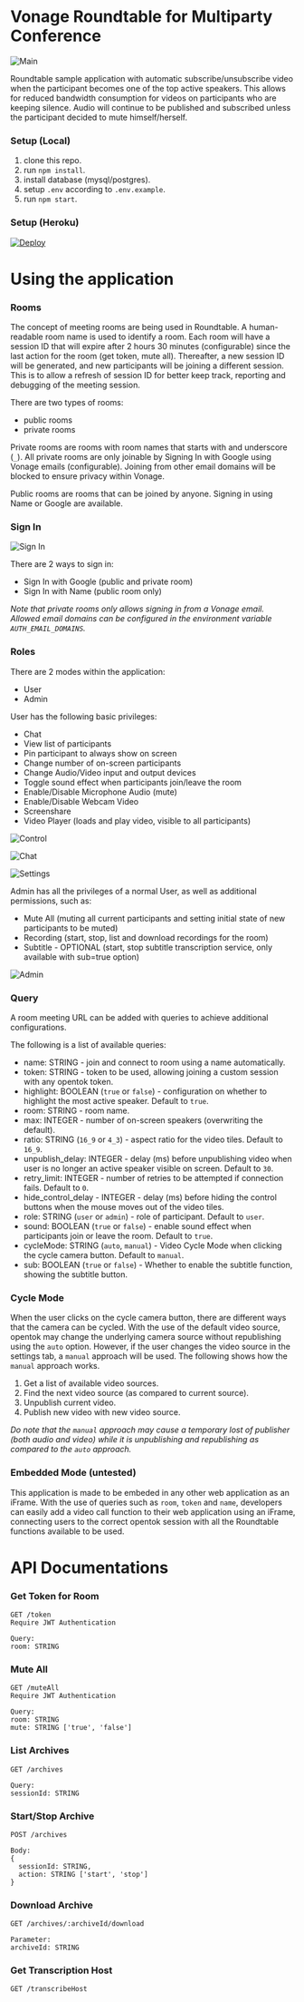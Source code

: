 # Vonage Roundtable for Multiparty Conference
![Main](https://github.com/nexmo-se/vonage-roundtable/blob/master/images/main.png?raw=true)

Roundtable sample application with automatic subscribe/unsubscribe video when the participant becomes one of the top active speakers.
This allows for reduced bandwidth consumption for videos on participants who are keeping silence. Audio will continue to be published and subscribed unless the participant decided to mute himself/herself.

### Setup (Local)
1. clone this repo.
2. run `npm install`.
3. install database (mysql/postgres).
4. setup `.env` according to `.env.example`.
5. run `npm start`.

### Setup (Heroku)
[![Deploy](https://www.herokucdn.com/deploy/button.svg)](https://heroku.com/deploy?template=https://github.com/nexmo-se/vonage-roundtable)


# Using the application

### Rooms
The concept of meeting rooms are being used in Roundtable. A human-readable room name is used to identify a room. Each room will have a session ID that will expire after 2 hours 30 minutes (configurable) since the last action for the room (get token, mute all). Thereafter, a new session ID will be generated, and new participants will be joining a different session. This is to allow a refresh of session ID for better keep track, reporting and debugging of the meeting session.

There are two types of rooms:
- public rooms
- private rooms

Private rooms are rooms with room names that starts with and underscore (`_`). All private rooms are only joinable by Signing In with Google using Vonage emails (configurable). Joining from other email domains will be blocked to ensure privacy within Vonage.

Public rooms are rooms that can be joined by anyone. Signing in using Name or Google are available.

### Sign In
![Sign In](https://github.com/nexmo-se/vonage-roundtable/blob/master/images/signin.png?raw=true)

There are 2 ways to sign in:
- Sign In with Google (public and private room)
- Sign In with Name (public room only)

*Note that private rooms only allows signing in from a Vonage email. Allowed email domains can be configured in the environment variable `AUTH_EMAIL_DOMAINS`.*

### Roles
There are 2 modes within the application:
- User
- Admin

User has the following basic privileges:
- Chat
- View list of participants
- Pin participant to always show on screen
- Change number of on-screen participants
- Change Audio/Video input and output devices
- Toggle sound effect when participants join/leave the room
- Enable/Disable Microphone Audio (mute)
- Enable/Disable Webcam Video
- Screenshare
- Video Player (loads and play video, visible to all participants)

![Control](https://github.com/nexmo-se/vonage-roundtable/blob/master/images/control.png?raw=true)

![Chat](https://github.com/nexmo-se/vonage-roundtable/blob/master/images/chat2.png?raw=true)

![Settings](https://github.com/nexmo-se/vonage-roundtable/blob/master/images/settings.png?raw=true)

Admin has all the privileges of a normal User, as well as additional permissions, such as:
- Mute All (muting all current participants and setting initial state of new participants to be muted)
- Recording (start, stop, list and download recordings for the room)
- Subtitle - OPTIONAL (start, stop subtitle transcription service, only available with sub=true option)

![Admin](https://github.com/nexmo-se/vonage-roundtable/blob/master/images/admin.png?raw=true)

### Query
A room meeting URL can be added with queries to achieve additional configurations.

The following is a list of available queries:
- name: STRING - join and connect to room using a name automatically.
- token: STRING - token to be used, allowing joining a custom session with any opentok token.
- highlight: BOOLEAN (`true` or `false`) - configuration on whether to highlight the most active speaker. Default to `true`.
- room: STRING - room name.
- max: INTEGER - number of on-screen speakers (overwriting the default).
- ratio: STRING (`16_9` or `4_3`) - aspect ratio for the video tiles. Default to `16_9`.
- unpublish_delay: INTEGER - delay (ms) before unpublishing video when user is no longer an active speaker visible on screen. Default to `30`.
- retry_limit: INTEGER - number of retries to be attempted if connection fails. Default to `0`.
- hide_control_delay - INTEGER - delay (ms) before hiding the control buttons when the mouse moves out of the video tiles.
- role: STRING (`user` or `admin`) - role of participant. Default to `user`.
- sound: BOOLEAN (`true` or `false`) - enable sound effect when participants join or leave the room. Default to `true`.
- cycleMode: STRING (`auto`, `manual`) - Video Cycle Mode when clicking the cycle camera button. Default to `manual`.
- sub: BOOLEAN (`true` or `false`) - Whether to enable the subtitle function, showing the subtitle button.

### Cycle Mode
When the user clicks on the cycle camera button, there are different ways that the camera can be cycled. With the use of the default video source, opentok may change the underlying camera source without republishing using the `auto` option. However, if the user changes the video source in the settings tab, a `manual` approach will be used. The following shows how the `manual` approach works.

1. Get a list of available video sources.
2. Find the next video source (as compared to current source).
3. Unpublish current video.
4. Publish new video with new video source.

*Do note that the `manual` approach may cause a temporary lost of publisher (both audio and video) while it is unpublishing and republishing as compared to the `auto` approach.*


### Embedded Mode (untested)
This application is made to be embeded in any other web application as an iFrame. With the use of queries such as `room`, `token` and `name`, developers can easily add a video call function to their web application using an iFrame, connecting users to the correct opentok session with all the Roundtable functions available to be used.

# API Documentations
### Get Token for Room
```
GET /token
Require JWT Authentication

Query:
room: STRING
```

### Mute All
```
GET /muteAll
Require JWT Authentication

Query:
room: STRING
mute: STRING ['true', 'false']
```

### List Archives
```
GET /archives

Query:
sessionId: STRING
```

### Start/Stop Archive
```
POST /archives

Body:
{
  sessionId: STRING,
  action: STRING ['start', 'stop']
}
```

### Download Archive
```
GET /archives/:archiveId/download

Parameter:
archiveId: STRING
```

### Get Transcription Host
```
GET /transcribeHost
```